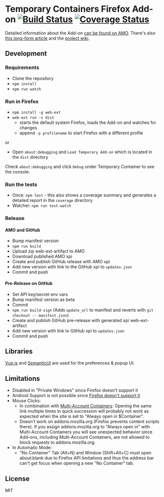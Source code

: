 # Temporary Containers Firefox Add-on [![Build Status](https://travis-ci.org/stoically/temporary-containers.svg?branch=master)](https://travis-ci.org/stoically/temporary-containers) [![Coverage Status](https://coveralls.io/repos/github/stoically/temporary-containers/badge.svg?branch=master)](https://coveralls.io/github/stoically/temporary-containers?branch=master)

Detailed information about the Add-on [can be found on AMO](https://addons.mozilla.org/firefox/addon/temporary-containers/). There's also [this long-form article](https://medium.com/@stoically/enhance-your-privacy-in-firefox-with-temporary-containers-33925cd6cd21) and the [project wiki](https://github.com/stoically/temporary-containers/wiki).

## Development

### Requirements

* Clone the repository
* `npm install`
* `npm run watch`

### Run in Firefox

* `npm install -g web-ext`
* `web-ext run -s dist`
    * starts the default system Firefox, loads the Add-on and watches for changes
    * append `-p profilename` to start Firefox with a different profile

or

* Open `about:debugging` and `Load Temporary Add-on` which is located in the `dist` directory


Check `about:debugging` and click `Debug` under Temporary Container to see the console.


### Run the tests

* Once: `npm test` - this also shows a coverage summary and generates a detailed report in the `coverage` directory
* Watcher: `npm run test-watch`


### Release

#### AMO and GitHub

* Bump manifest version
* `npm run build`
* Upload zip web-ext-artifact to AMO
* Download published AMO xpi
* Create and publish GitHub release with AMO xpi
* Add new version with link to the GitHub xpi to `updates.json`
* Commit and push


#### Pre-Release on GitHub

* Set API key/secret env vars
* Bump manifest version as beta
* Commit
* `npm run build-sign` (Adds `update_url` to manifest and reverts with `git checkout -- manifest.json`)
* Create and publish GitHub pre-release with generated xpi web-ext-artifact
* Add new version with link to GitHub xpi to `updates.json`
* Commit and push



## Libraries
[Vue.js](https://vuejs.org) and [SemanticUI](https://semantic-ui.com/) are used for the preferences & popup UI.


## Limitations
* Disabled in "Private Windows" since Firefox doesn't support it
* Android Support is not possible since [Firefox doesn't support it](https://bugzilla.mozilla.org/show_bug.cgi?id=1398097)
* Mouse Clicks:
  * In combination with [Multi-Account Containers](https://github.com/mozilla/multi-account-containers): Opening the same link multiple times in quick succession will probably not work as expected when the site is set to "Always open in $Container".
  * Doesn't work on addons.mozilla.org (Firefox prevents content scripts there). If you assign addons.mozilla.org to "Always open in" with Multi-Account Containers you will see unexpected behavior since Add-ons, including Multi-Account Containers, are not allowed to block requests to addons.mozilla.org.
* In Automatic Mode:
  * "No Container" Tab (Alt+N) and Window (Shift+Alt+C) must open about:blank due to Firefox API limitations and thus the address bar can't get focus when opening a new "No Container" tab.


## License

MIT
